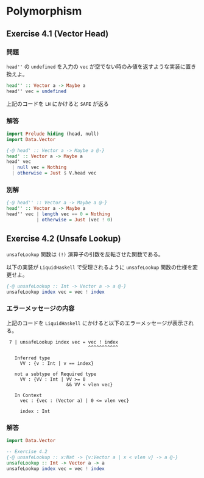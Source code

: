 # Polymorphism

## Exercise 4.1 (Vector Head)

### 問題

`head''` の `undefined` を入力の `vec` が空でない時のみ値を返すような実装に置き換えよ。

```haskell
head'' :: Vector a -> Maybe a
head'' vec = undefined
```

上記のコードを `LH` にかけると `SAFE` が返る

### 解答

```haskell
import Prelude hiding (head, null)
import Data.Vector

{-@ head' :: Vector a -> Maybe a @-}
head' :: Vector a -> Maybe a
head' vec
  | null vec = Nothing
  | otherwise = Just $ V.head vec
```

### 別解


```haskell
{-@ head'' :: Vector a -> Maybe a @-}
head'' :: Vector a -> Maybe a
head'' vec | length vec == 0 = Nothing
           | otherwise = Just (vec ! 0)
```

## Exercise 4.2 (Unsafe Lookup)

`unsafeLookup` 関数は `(!)` 演算子の引数を反転させた関数である。

以下の実装が `LiquidHaskell` で受理されるように `unsafeLookup` 関数の仕様を変更せよ。

```haskell
{-@ unsafeLookup :: Int -> Vector a -> a @-}
unsafeLookup index vec = vec ! index
```

### エラーメッセージの内容

上記のコードを `LiquidHaskell` にかけると以下のエラーメッセージが表示される。

```shell
 7 | unsafeLookup index vec = vec ! index
                              ^^^^^^^^^^^

   Inferred type
     VV : {v : Int | v == index}

   not a subtype of Required type
     VV : {VV : Int | VV >= 0
                      && VV < vlen vec}

   In Context
     vec : {vec : (Vector a) | 0 <= vlen vec}

     index : Int
```

### 解答

```haskell
import Data.Vector

-- Exercise 4.2
{-@ unsafeLookup :: x:Nat -> {v:Vector a | x < vlen v} -> a @-}
unsafeLookup :: Int -> Vector a -> a
unsafeLookup index vec = vec ! index
```
